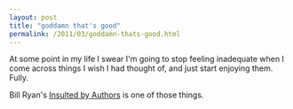 ```yaml
---
layout: post
title: "goddamn that's good"
permalink: /2011/03/goddamn-thats-good.html
---
```


<p>At some point in my life I swear I&#39;m going to stop feeling inadequate when I come across things I wish I had thought of, and just start enjoying them. Fully.</p>

<p>Bill Ryan&#39;s <a href="http://insultedbyauthors.com/blog/">Insulted by Authors</a> is one of those things.</p>


